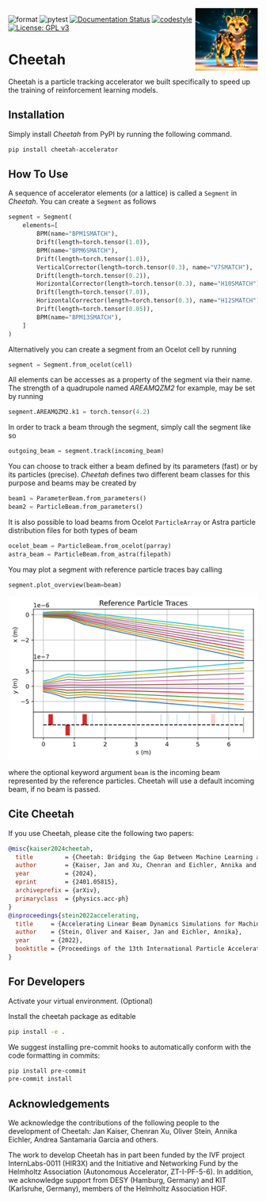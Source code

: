 <img src="images/logo.png" align="right" width="25%"/>

![format](https://github.com/desy-ml/cheetah/actions/workflows/format.yaml/badge.svg)
![pytest](https://github.com/desy-ml/cheetah/actions/workflows/pytest.yaml/badge.svg)
[![Documentation Status](https://readthedocs.org/projects/cheetah-accelerator/badge/?version=latest)](https://cheetah-accelerator.readthedocs.io/en/latest/?badge=latest)
[![codestyle](https://img.shields.io/badge/code%20style-black-000000.svg)](https://github.com/psf/black)
[![License: GPL v3](https://img.shields.io/badge/License-GPLv3-blue.svg)](https://www.gnu.org/licenses/gpl-3.0)

<!-- [![coverage report](https://gitlab.com/araffin/stable-baselines3/badges/master/coverage.svg)](https://gitlab.com/araffin/stable-baselines3/-/commits/master) -->

# Cheetah

Cheetah is a particle tracking accelerator we built specifically to speed up the training of reinforcement learning models.

## Installation

Simply install _Cheetah_ from PyPI by running the following command.

```bash
pip install cheetah-accelerator
```

## How To Use

A sequence of accelerator elements (or a lattice) is called a `Segment` in _Cheetah_. You can create a `Segment` as follows

```python
segment = Segment(
    elements=[
        BPM(name="BPM1SMATCH"),
        Drift(length=torch.tensor(1.0)),
        BPM(name="BPM6SMATCH"),
        Drift(length=torch.tensor(1.0)),
        VerticalCorrector(length=torch.tensor(0.3), name="V7SMATCH"),
        Drift(length=torch.tensor(0.2)),
        HorizontalCorrector(length=torch.tensor(0.3), name="H10SMATCH"),
        Drift(length=torch.tensor(7.0)),
        HorizontalCorrector(length=torch.tensor(0.3), name="H12SMATCH"),
        Drift(length=torch.tensor(0.05)),
        BPM(name="BPM13SMATCH"),
    ]
)
```

Alternatively you can create a segment from an Ocelot cell by running

```python
segment = Segment.from_ocelot(cell)
```

All elements can be accesses as a property of the segment via their name. The strength of a quadrupole named _AREAMQZM2_ for example, may be set by running

```python
segment.AREAMQZM2.k1 = torch.tensor(4.2)
```

In order to track a beam through the segment, simply call the segment like so

```python
outgoing_beam = segment.track(incoming_beam)
```

You can choose to track either a beam defined by its parameters (fast) or by its particles (precise). _Cheetah_ defines two different beam classes for this purpose and beams may be created by

```python
beam1 = ParameterBeam.from_parameters()
beam2 = ParticleBeam.from_parameters()
```

It is also possible to load beams from Ocelot `ParticleArray` or Astra particle distribution files for both types of beam

```python
ocelot_beam = ParticleBeam.from_ocelot(parray)
astra_beam = ParticleBeam.from_astra(filepath)
```

You may plot a segment with reference particle traces bay calling

```python
segment.plot_overview(beam=beam)
```

![Overview Plot](images/misalignment.png)

where the optional keyword argument `beam` is the incoming beam represented by the reference particles. Cheetah will use a default incoming beam, if no beam is passed.

## Cite Cheetah

If you use Cheetah, please cite the following two papers:

```bibtex
@misc{kaiser2024cheetah,
  title         = {Cheetah: Bridging the Gap Between Machine Learning and Particle Accelerator Physics with High-Speed, Differentiable Simulations},
  author        = {Kaiser, Jan and Xu, Chenran and Eichler, Annika and {Santamaria Garcia}, Andrea},
  year          = {2024},
  eprint        = {2401.05815},
  archiveprefix = {arXiv},
  primaryclass  = {physics.acc-ph}
}
@inproceedings{stein2022accelerating,
  title     = {Accelerating Linear Beam Dynamics Simulations for Machine Learning Applications},
  author    = {Stein, Oliver and Kaiser, Jan and Eichler, Annika},
  year      = {2022},
  booktitle = {Proceedings of the 13th International Particle Accelerator Conference}
}
```

## For Developers

Activate your virtual environment. (Optional)

Install the cheetah package as editable

```sh
pip install -e .
```

We suggest installing pre-commit hooks to automatically conform with the code formatting in commits:

```sh
pip install pre-commit
pre-commit install
```

## Acknowledgements

We acknowledge the contributions of the following people to the development of Cheetah: Jan Kaiser, Chenran Xu, Oliver Stein, Annika Eichler, Andrea Santamaria Garcia and others.

The work to develop Cheetah has in part been funded by the IVF project InternLabs-0011 (HIR3X) and the Initiative and Networking Fund by the Helmholtz Association (Autonomous Accelerator, ZT-I-PF-5-6).
In addition, we acknowledge support from DESY (Hamburg, Germany) and KIT (Karlsruhe, Germany), members of the Helmholtz Association HGF.
